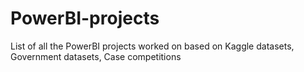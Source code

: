 # PowerBI-projects
List of all the PowerBI projects worked on based on Kaggle datasets, Government datasets, Case competitions
